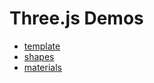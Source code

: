 # Three.js Demos

- [template](https://victoriacheng15.github.io/three-js-demo/1-template)
- [shapes](https://victoriacheng15.github.io/three-js-demo/2-shapes)
- [materials](https://victoriacheng15.github.io/three-js-demo/3-materials)